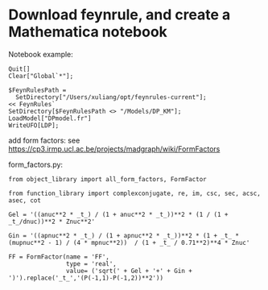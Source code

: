 # Download feynrule, and create a Mathematica notebook

Notebook example:
```
Quit[]
Clear["Global`*"];
```

```
$FeynRulesPath =
  SetDirectory["/Users/xuliang/opt/feynrules-current"];
<< FeynRules`
SetDirectory[$FeynRulesPath <> "/Models/DP_KM"];
LoadModel["DPmodel.fr"]
WriteUFO[LDP];
```

add form factors:
see https://cp3.irmp.ucl.ac.be/projects/madgraph/wiki/FormFactors

form_factors.py:

```
from object_library import all_form_factors, FormFactor

from function_library import complexconjugate, re, im, csc, sec, acsc, asec, cot

Gel = '((anuc**2 * _t_) / (1 + anuc**2 * _t_))**2 * (1 / (1 + _t_/dnuc))**2 * Znuc**2'

Gin = '((apnuc**2 * _t_) / (1 + apnuc**2 * _t_))**2 * (1 + _t_ * (mupnuc**2 - 1) / (4 * mpnuc**2))  / (1 + _t_ / 0.71**2)**4 * Znuc'

FF = FormFactor(name = 'FF',
                type = 'real',
                value= ('sqrt(' + Gel + '+' + Gin + ')').replace('_t_','(P(-1,1)-P(-1,2))**2'))
```
